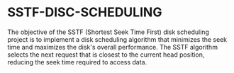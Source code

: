 # SSTF-DISC-SCHEDULING
The objective of the SSTF (Shortest Seek Time First) disk scheduling project is to implement a disk scheduling algorithm that minimizes the seek time and maximizes the disk's overall performance. The SSTF algorithm selects the next request that is closest to the current head position, reducing the seek time required to access data.
